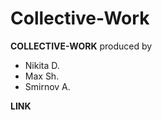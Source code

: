 # Collective-Work


**COLLECTIVE-WORK** produced by 
  - Nikita D.
  - Max Sh.
  - Smirnov A.
  
 **LINK**

